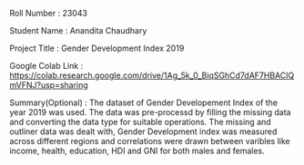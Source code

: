 Roll Number       :   23043

Student Name      :   Anandita Chaudhary

Project Title     :   Gender Development Index 2019

Google Colab Link :   https://colab.research.google.com/drive/1Ag_5k_0_BiqSGhCd7dAF7HBAClQmVFNJ?usp=sharing

Summary(Optional) :   The dataset of Gender Developement Index of the year 2019 was used. The data was pre-processd by filling the missing data and converting the data type for suitable operations. The missing and outliner data was dealt with, Gender Development index was measured across different regions and correlations were drawn between varibles like income, health, education, HDI and GNI for both males and females.

